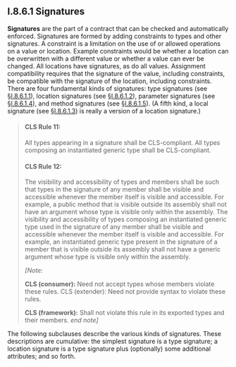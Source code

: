 ## I.8.6.1 Signatures

**Signatures** are the part of a contract that can be checked and automatically enforced. Signatures are formed by adding constraints to types and other signatures. A constraint is a limitation on the use of or allowed operations on a value or location. Example constraints would be whether a location can be overwritten with a different value or whether a value can ever be changed. All locations have signatures, as do all values. Assignment compatibility requires that the signature of the value, including constraints, be compatible with the signature of the location, including constraints. There are four fundamental kinds of signatures: type signatures (see §[I.8.6.1.1](#todo-missing-hyperlink)), location signatures (see §[I.8.6.1.2](#todo-missing-hyperlink)), parameter signatures (see §[I.8.6.1.4](#todo-missing-hyperlink)), and method signatures (see §[I.8.6.1.5](#todo-missing-hyperlink)). (A fifth kind, a local signature (see §[I.8.6.1.3](#todo-missing-hyperlink)) is really a version of a location signature.)

> #### CLS Rule 11:
>
> All types appearing in a signature shall be CLS-compliant. All types composing an instantiated generic type shall be CLS-compliant.
>
> #### CLS Rule 12:
>
> The visibility and accessibility of types and members shall be such that types in the signature of any member shall be visible and accessible whenever the member itself is visible and accessible. For example, a public method that is visible outside its assembly shall not have an argument whose type is visible only within the assembly. The visibility and accessibility of types composing an instantiated generic type used in the signature of any member shall be visible and accessible whenever the member itself is visible and accessible. For example, an instantiated generic type present in the signature of a member that is visible outside its assembly shall not have a generic argument whose type is visible only within the assembly.
>
> _[Note:_
>
> **CLS (consumer):** Need not accept types whose members violate these rules. CLS (extender): Need not provide syntax to violate these rules.
>
> **CLS (framework):** Shall not violate this rule in its exported types and their members. _end note]_

The following subclauses describe the various kinds of signatures. These descriptions are cumulative: the simplest signature is a type signature; a location signature is a type signature plus (optionally) some additional attributes; and so forth.
